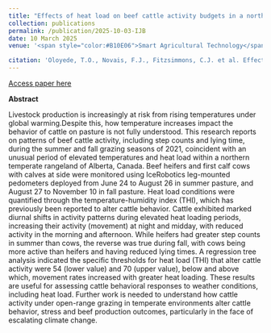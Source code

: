 ```yaml
---
title: "Effects of heat load on beef cattle activity budgets in a northern temperate grazing system"
collection: publications
permalink: /publication/2025-10-03-IJB
date: 10 March 2025
venue: '<span style="color:#B10E06">Smart Agricultural Technology</span>'

citation: 'Oloyede, T.O., Novais, F.J., Fitzsimmons, C.J. et al. Effects of heat load on beef cattle activity budgets in a northern temperate grazing system. Int J Biometeorol (2025). https://doi.org/10.1007/s00484-025-02882-y'
---
```


[Access paper here](https://doi.org/10.1007/s00484-025-02882-y)

<b>Abstract</b>

Livestock production is increasingly at risk from rising temperatures under global warming.Despite this, how temperature increases impact the behavior of cattle on pasture is not fully understood. This research reports on patterns of beef cattle activity, including step counts and lying time, during the summer and fall grazing seasons of 2021, coincident with an unusual period of elevated temperatures and heat load within a northern temperate rangeland of Alberta, Canada. Beef heifers and first calf cows with calves at side were monitored using IceRobotics leg-mounted pedometers deployed from June 24 to August 26 in summer pasture, and August 27 to November 10 in fall pasture. Heat load conditions were quantified through the temperature-humidity index (THI), which has previously been reported to alter cattle behavior. Cattle exhibited marked diurnal shifts in activity patterns during elevated heat loading periods, increasing their activity (movement) at night and midday, with reduced activity in the morning and afternoon. While heifers had greater step counts in summer than cows, the reverse was true during fall, with cows being more active than heifers and having reduced lying times. A regression tree analysis indicated the specific thresholds for heat load (THI) that alter cattle activity were 54 (lower value) and 70 (upper value), below and above which, movement rates increased with greater heat loading. These results are useful for assessing cattle behavioral responses to weather conditions, including heat load. Further work is needed to understand how cattle activity under open-range grazing in temperate environments alter cattle behavior, stress and beef production outcomes, particularly in the face of escalating climate change.
